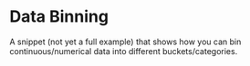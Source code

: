# Data Binning

A snippet (not yet a full example) that shows how you can bin continuous/numerical data into different buckets/categories.
